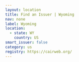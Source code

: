 ```yaml
---
layout: location
title: Find an Issuer | Wyoming
nav: none
label: Wyoming
location:
  - state: WY
    country: US
smart_issuer: false
category: us
registry: https://cairweb.org/
---
```

